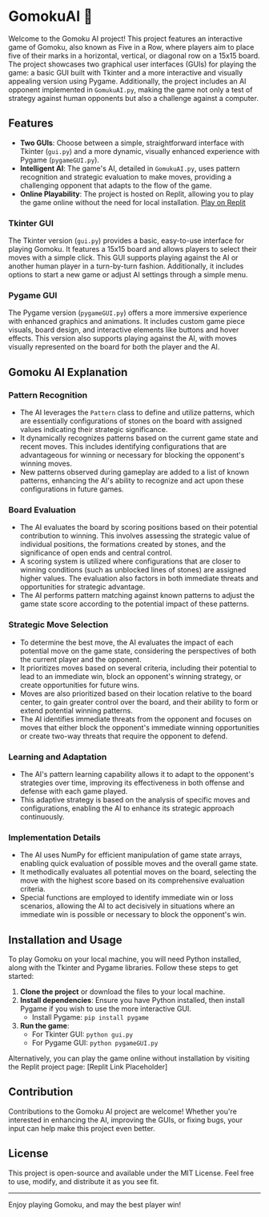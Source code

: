 # GomokuAI 🤖

Welcome to the Gomoku AI project! This project features an interactive game of Gomoku, also known as Five in a Row, where players aim to place five of their marks in a horizontal, vertical, or diagonal row on a 15x15 board. The project showcases two graphical user interfaces (GUIs) for playing the game: a basic GUI built with Tkinter and a more interactive and visually appealing version using Pygame. Additionally, the project includes an AI opponent implemented in `GomukuAI.py`, making the game not only a test of strategy against human opponents but also a challenge against a computer.

## Features

- **Two GUIs**: Choose between a simple, straightforward interface with Tkinter (`gui.py`) and a more dynamic, visually enhanced experience with Pygame (`pygameGUI.py`).
- **Intelligent AI**: The game's AI, detailed in `GomukuAI.py`, uses pattern recognition and strategic evaluation to make moves, providing a challenging opponent that adapts to the flow of the game.
- **Online Playability**: The project is hosted on Replit, allowing you to play the game online without the need for local installation. [Play on Replit](https://replit.com/@shaunakdeo/GomukuAI#main.py)

### Tkinter GUI

The Tkinter version (`gui.py`) provides a basic, easy-to-use interface for playing Gomoku. It features a 15x15 board and allows players to select their moves with a simple click. This GUI supports playing against the AI or another human player in a turn-by-turn fashion. Additionally, it includes options to start a new game or adjust AI settings through a simple menu.

### Pygame GUI

The Pygame version (`pygameGUI.py`) offers a more immersive experience with enhanced graphics and animations. It includes custom game piece visuals, board design, and interactive elements like buttons and hover effects. This version also supports playing against the AI, with moves visually represented on the board for both the player and the AI.

## Gomoku AI Explanation

### Pattern Recognition
- The AI leverages the `Pattern` class to define and utilize patterns, which are essentially configurations of stones on the board with assigned values indicating their strategic significance.
- It dynamically recognizes patterns based on the current game state and recent moves. This includes identifying configurations that are advantageous for winning or necessary for blocking the opponent's winning moves.
- New patterns observed during gameplay are added to a list of known patterns, enhancing the AI's ability to recognize and act upon these configurations in future games.

### Board Evaluation
- The AI evaluates the board by scoring positions based on their potential contribution to winning. This involves assessing the strategic value of individual positions, the formations created by stones, and the significance of open ends and central control.
- A scoring system is utilized where configurations that are closer to winning conditions (such as unblocked lines of stones) are assigned higher values. The evaluation also factors in both immediate threats and opportunities for strategic advantage.
- The AI performs pattern matching against known patterns to adjust the game state score according to the potential impact of these patterns.

### Strategic Move Selection
- To determine the best move, the AI evaluates the impact of each potential move on the game state, considering the perspectives of both the current player and the opponent.
- It prioritizes moves based on several criteria, including their potential to lead to an immediate win, block an opponent's winning strategy, or create opportunities for future wins.
- Moves are also prioritized based on their location relative to the board center, to gain greater control over the board, and their ability to form or extend potential winning patterns.
- The AI identifies immediate threats from the opponent and focuses on moves that either block the opponent's immediate winning opportunities or create two-way threats that require the opponent to defend.

### Learning and Adaptation
- The AI's pattern learning capability allows it to adapt to the opponent's strategies over time, improving its effectiveness in both offense and defense with each game played.
- This adaptive strategy is based on the analysis of specific moves and configurations, enabling the AI to enhance its strategic approach continuously.

### Implementation Details
- The AI uses NumPy for efficient manipulation of game state arrays, enabling quick evaluation of possible moves and the overall game state.
- It methodically evaluates all potential moves on the board, selecting the move with the highest score based on its comprehensive evaluation criteria.
- Special functions are employed to identify immediate win or loss scenarios, allowing the AI to act decisively in situations where an immediate win is possible or necessary to block the opponent's win.
## Installation and Usage

To play Gomoku on your local machine, you will need Python installed, along with the Tkinter and Pygame libraries. Follow these steps to get started:

1. **Clone the project** or download the files to your local machine.
2. **Install dependencies**: Ensure you have Python installed, then install Pygame if you wish to use the more interactive GUI.
    - Install Pygame: `pip install pygame`
3. **Run the game**:
    - For Tkinter GUI: `python gui.py`
    - For Pygame GUI: `python pygameGUI.py`

Alternatively, you can play the game online without installation by visiting the Replit project page: [Replit Link Placeholder]

## Contribution

Contributions to the Gomoku AI project are welcome! Whether you're interested in enhancing the AI, improving the GUIs, or fixing bugs, your input can help make this project even better.

## License

This project is open-source and available under the MIT License. Feel free to use, modify, and distribute it as you see fit.

---

Enjoy playing Gomoku, and may the best player win!
